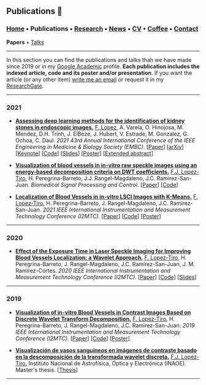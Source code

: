 
## Publications 📑
###  [Home](/index) • Publications  • [Research](/research) • [News](/news) • [CV](/brief_cv) • [Coffee](/coffee) • [Contact](/contact)
**Papers** • [Talks](/talks)

---

In this section you can find the publications and talks thah we have made since 2019 or in my <a href="https://scholar.google.es/citations?user=IlG06bYAAAAJ&hl=es" target="_blank">Google Academic</a> profile. **Each publication includes the indexed article, code and its poster and/or presentation**. If you want the article (or any other item) [write me an email](mailto:francisco.lopez@ieee.org?subject=[GitHub]%20Hello,%20Francisco) or request it in my <a href="https://www.researchgate.net/profile/Francisco-Lopez-Tiro" target="_blank">ResearchGate</a>. 

---


### 2021

* **<a href="https://ieeexplore.ieee.org/document/9630211" target="_blank">Assessing deep learning methods for the identification of kidney  stones in endoscopic images.</a>** <a href="https://scholar.google.es/citations?user=IlG06bYAAAAJ&hl=es" target="_blank">F. Lopez</a>, A. Varela, O. Hinojosa, M. Mendez, D.H. Trinh, J. ElBeze, J. Hubert, V. Estrade, M. Gonzalez, G. Ochoa, C. Daul.
*2021 43rd Annual International Conference of the IEEE Engineering in Medicine & Biology Society (EMBC).*
[<a href="https://ieeexplore.ieee.org/document/9630211" target="_blank">Paper</a>]
[<a href="https://arxiv.org/abs/2103.01146" target="_blank">arXiv</a>]
[<a href="https://youtu.be/YMo-URAdvbM" target="_blank">Keynote</a>]
[[Code](mailto:gilberto.ochoa@tec.com?subject=%20Code%20Arxiv,%20Assessing%20deep%20learning%20methods%20for%20the%20identification%20of%20kidney%20stones%20in%20endoscopic%20images)]
[<a href="https://github.com/friscolt/friscolt.github.io/blob/main/files/embc2021_slides.pdf" target="_blank">Slides</a>]
[<a href="https://research.latinxinai.org/papers/cvpr/2021/png/6_poster_06.png" target="_blank">Poster</a>]
[<a href="https://research.latinxinai.org/papers/cvpr/2021/pdf/6_CameraReady_06.pdf" target="_blank">Extended abstract</a>]


* **<a href="https://www.sciencedirect.com/science/article/pii/S1746809421004894?dgcid=coauthor" target="_blank">Visualization of blood vessels in in-vitro raw speckle images using an energy-based decomposition criteria on DWT coefficients.</a>** <a href="https://scholar.google.es/citations?user=IlG06bYAAAAJ&hl=es" target="_blank">F.J. Lopez-Tiro</a>, H. Peregrina-Barreto, J.J. Rangel-Magdaleno, J.C. Ramirez-San-Juan.  *Biomedical Signal Processing and Control.* 
[[Paper](https://www.sciencedirect.com/science/article/pii/S1746809421004894?dgcid=coauthor)] 
[[Code](https://github.com/friscolt/elsevier-wavelet)]


* **<a href="https://ieeexplore.ieee.org/document/9460100" target="_blank">Localization of Blood Vessels in in-vitro LSCI Images with K-Means.</a>** <a href="https://scholar.google.es/citations?user=IlG06bYAAAAJ&hl=es" target="_blank">F. Lopez-Tiro</a>, H. Peregrina-Barreto, J. Rangel-Magdaleno, J.C. Ramirez-San-Juan. *2021 IEEE International Instrumentation and Measurement Technology Conference (I2MTC).*
[<a href="https://ieeexplore.ieee.org/document/9460100" target="_blank">Paper</a>]
[<a href="https://github.com/friscolt/i2mtc-2021" target="_blank">Code</a>]
[<a href="https://www.researchgate.net/publication/350372727_Localization_of_Blood_Vessels_in_In-Vitro_LSCI_Images_with_K-Means" target="_blank">Poster</a>]


---

### 2020

* **<a href="https://ieeexplore.ieee.org/document/9129242/" target="_blank">Effect of the Exposure Time in Laser Speckle Imaging for Improving Blood Vessels Localization: a Wavelet Approach.</a>**
<a href="https://scholar.google.es/citations?user=IlG06bYAAAAJ&hl=es" target="_blank">F. Lopez-Tiro</a>, H. Peregrina-Barreto, J. Rangel-Magdaleno, J.C. Ramirez-San-Juan, J. M. Ramirez-Cortes.
*2020 IEEE International Instrumentation and Measurement Technology Conference (I2MTC).*
[<a href="https://ieeexplore.ieee.org/document/9129242/" target="_blank">Paper</a>]
[<a href="https://github.com/friscolt/i2mtc-2020" target="_blank">Code</a>]
[<a href="https://www.researchgate.net/publication/341626117_Effect_of_the_Exposure_Time_in_Laser_Speckle_Imaging_for_Improving_Blood_Vessels_Localization_a_Wavelet_Approach" target="_blank">Slides</a>]


---


### 2019

* **<a href="https://ieeexplore.ieee.org/document/8827144" target="_blank">Visualization of in-vitro Blood Vessels in Contrast Images Based on Discrete Wavelet Transform Decomposition.</a>**
<a href="https://scholar.google.es/citations?user=IlG06bYAAAAJ&hl=es" target="_blank">F. Lopez-Tiro</a>, H. Peregrina-Barreto, J. Rangel-Magdaleno, J.C. Ramirez-San-Juan.
*2019 IEEE International Instrumentation and Measurement Technology Conference (I2MTC).*
[<a href="https://ieeexplore.ieee.org/document/8827144" target="_blank">Paper</a>]
[<a href="https://github.com/friscolt/i2mtc-2019" target="_blank">Code</a>]
[<a href="https://www.researchgate.net/publication/333146308_Visualization_of_in-vitro_Blood_Vessels_in_Contrast_Images_Based_on_Discrete_Wavelet_Transform_Decomposition" target="_blank">Poster</a>]


* **<a href="https://inaoe.repositorioinstitucional.mx/jspui/handle/1009/2014" target="_blank">Visualización de vasos sanguíneos en imágenes de contraste basado en la descomposición de la transformada wavelet discreta.</a>**
<a href="https://scholar.google.es/citations?user=IlG06bYAAAAJ&hl=es" target="_blank">F.J. Lopez-Tiro.</a>
Instituto Nacional de Astrofísica, Óptica y Electrónica (INAOE). Master's thesis. 
[<a href="https://inaoe.repositorioinstitucional.mx/jspui/handle/1009/2014" target="_blank">Thesis</a>]



---
